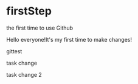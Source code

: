 # firstStep
the first time to use Github

Hello everyone!It's my first time to make changes!


gittest


task change


task change 2
